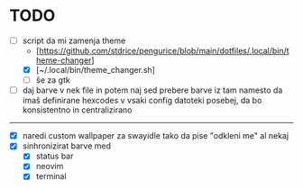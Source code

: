 # TODO

- [ ] script da mi zamenja theme
    - [https://github.com/stdrice/pengurice/blob/main/dotfiles/.local/bin/theme-changer]
    - [x] [~/.local/bin/theme_changer.sh]
    - [ ] še za gtk
- [ ] daj barve v nek file in potem naj sed prebere barve iz tam namesto da imaš definirane hexcodes v vsaki config datoteki posebej, da bo konsistentno in centralizirano

---

- [x] naredi custom wallpaper za swayidle tako da pise "odkleni me" al nekaj
- [x] sinhronizirat barve med
    - [x] status bar
    - [x] neovim
    - [x] terminal

